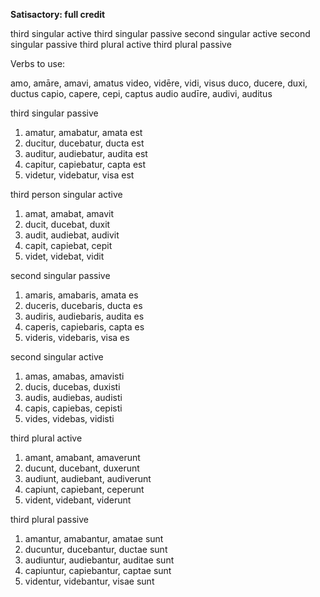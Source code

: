 **Satisactory:  full credit**

third singular active
third singular passive
second singular active
second singular passive
third plural active
third plural passive

Verbs to use:

amo, amāre, amavi, amatus
video, vidēre, vidi, visus
duco, ducere, duxi, ductus
capio, capere, cepi, captus
audio audīre, audivi, auditus

third singular passive
1) amatur, amabatur, amata est
2) ducitur, ducebatur, ducta est
3) auditur, audiebatur, audita est
4) capitur, capiebatur, capta est
5) videtur, videbatur, visa est

third person singular active
1) amat, amabat, amavit
2) ducit, ducebat, duxit
3) audit, audiebat, audivit
4) capit, capiebat, cepit
5) videt, videbat, vidit

second singular passive
1) amaris, amabaris, amata es
2) duceris, ducebaris, ducta es
3) audiris, audiebaris, audita es
4) caperis, capiebaris, capta es
5) videris, videbaris, visa es

second singular active
1) amas, amabas, amavisti
2) ducis, ducebas, duxisti
3) audis, audiebas, audisti
4) capis, capiebas, cepisti
5) vides, videbas, vidisti

third plural active
1) amant, amabant, amaverunt
2) ducunt, ducebant, duxerunt
3) audiunt, audiebant, audiverunt
4) capiunt, capiebant, ceperunt
5) vident, videbant, viderunt

third plural passive
1) amantur, amabantur, amatae sunt
2) ducuntur, ducebantur, ductae sunt
3) audiuntur, audiebantur, auditae sunt
4) capiuntur, capiebantur, captae sunt
5) videntur, videbantur, visae sunt
